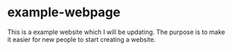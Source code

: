 # example-webpage
This is a example website which I will be updating. The purpose is to make it easier for new people to start creating a website.
